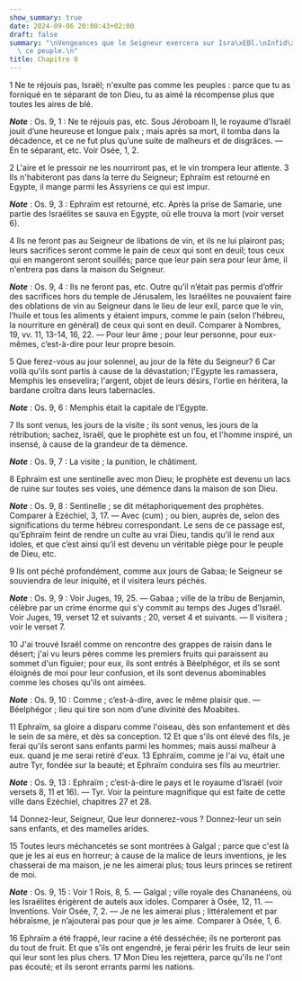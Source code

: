 ```yaml
---
show_summary: true
date: 2024-09-06 20:00:43+02:00
draft: false
summary: "\nVengeances que le Seigneur exercera sur Isra\xEBl.\nInfid\xE9lit\xE9 de\
  \ ce peuple.\n"
title: Chapitre 9
---
```





1 Ne te réjouis pas, Israël; n'exulte pas comme les peuples : parce que tu as forniqué en te séparant de ton Dieu, tu as aimé la récompense plus que toutes les aires de blé.

***Note*** :  Os. 9, 1 : Ne te réjouis pas, etc. Sous Jéroboam II, le royaume d’Israël jouit d’une heureuse et longue paix ; mais après sa mort, il tomba dans la décadence, et ce ne fut plus qu’une suite de malheurs et de disgrâces. ― En te séparant, etc. Voir Osée, 1, 2.


2 L'aire et le pressoir ne les nourriront pas, et le vin trompera leur attente. 3 Ils n'habiteront pas dans la terre du Seigneur; Ephraïm est retourné en Egypte, il mange parmi les Assyriens ce qui est impur.

***Note*** :  Os. 9, 3 : Ephraïm est retourné, etc. Après la prise de Samarie, une partie des Israélites se sauva en Egypte, où elle trouva la mort (voir verset 6).


4 Ils ne feront pas au Seigneur de libations de vin, et ils ne lui plairont pas; leurs sacrifices seront comme le pain de ceux qui sont en deuil; tous ceux qui en mangeront seront souillés; parce que leur pain sera pour leur âme, il n'entrera pas dans la maison du Seigneur.

***Note*** :  Os. 9, 4 : Ils ne feront pas, etc. Outre qu’il n’était pas permis d’offrir des sacrifices hors du temple de Jérusalem, les Israélites ne pouvaient faire des oblations de vin au Seigneur dans le lieu de leur exil, parce que le vin, l’huile et tous les aliments y étaient impurs, comme le pain (selon l’hébreu, la nourriture en général) de ceux qui sont en deuil. Comparer à Nombres, 19, vv. 11, 13-14, 16, 22. ― Pour leur âme ; pour leur personne, pour eux-mêmes, c’est-à-dire pour leur propre besoin.


5 Que ferez-vous au jour solennel, au jour de la fête du Seigneur? 6 Car voilà qu'ils sont partis à cause de la dévastation; l'Egypte les ramassera, Memphis les ensevelira; l'argent, objet de leurs désirs, l'ortie en héritera, la bardane croîtra dans leurs tabernacles.

***Note*** :  Os. 9, 6 : Memphis était la capitale de l’Egypte.


7 Ils sont venus, les jours de la visite ; ils sont venus, les jours de la rétribution; sachez, Israël, que le prophète est un fou, et l'homme inspiré, un insensé, à cause de la grandeur de ta démence.

***Note*** :  Os. 9, 7 : La visite ; la punition, le châtiment.


8 Ephraïm est une sentinelle avec mon Dieu; le prophète est devenu un lacs de ruine sur toutes ses voies, une démence dans la maison de son Dieu.

***Note*** :  Os. 9, 8 : Sentinelle ; se dit métaphoriquement des prophètes. Comparer à Ezéchiel, 3, 17. ― Avec (cum) ; ou bien, auprès de, selon des significations du terme hébreu correspondant. Le sens de ce passage est, qu’Ephraïm feint de rendre un culte au vrai Dieu, tandis qu’il le rend aux idoles, et que c’est ainsi qu’il est devenu un véritable piège pour le peuple de Dieu, etc.

9 Ils ont péché profondément, comme aux jours de Gabaa; le Seigneur se souviendra de leur iniquité, et il visitera leurs péchés.

***Note*** :  Os. 9, 9 : Voir Juges, 19, 25. ― Gabaa ; ville de la tribu de Benjamin, célèbre par un crime énorme qui s’y commit au temps des Juges d’Israël. Voir Juges, 19, verset 12 et suivants ; 20, verset 4 et suivants. ― Il visitera ; voir le verset 7.


10 J'ai trouvé Israël comme on rencontre des grappes de raisin dans le désert; j'ai vu leurs pères comme les premiers fruits qui paraissent au sommet d'un figuier; pour eux, ils sont entrés à Béelphégor, et ils se sont éloignés de moi pour leur confusion, et ils sont devenus abominables comme les choses qu'ils ont aimées.

***Note*** :  Os. 9, 10 : Comme ; c’est-à-dire, avec le même plaisir que. ― Béelphégor ; lieu qui tire son nom d’une divinité des Moabites.


11 Ephraïm, sa gloire a disparu comme l'oiseau, dès son enfantement et dès le sein de sa mère, et dès sa conception. 12 Et que s'ils ont élevé des fils, je ferai qu'ils seront sans enfants parmi les hommes; mais aussi malheur à eux. quand je me serai retiré d'eux. 13 Ephraïm, comme je l'ai vu, était une autre Tyr, fondée sur la beauté; et Ephraïm conduira ses fils au meurtrier.

***Note*** :  Os. 9, 13 : Ephraïm ; c’est-à-dire le pays et le royaume d’Israël (voir versets 8, 11 et 16). ― Tyr. Voir la peinture magnifique qui est faite de cette ville dans Ezéchiel, chapitres 27 et 28.

14 Donnez-leur, Seigneur, Que leur donnerez-vous ? Donnez-leur un sein sans enfants, et des mamelles arides.


15 Toutes leurs méchancetés se sont montrées à Galgal ; parce que c'est là que je les ai eus en horreur; à cause de la malice de leurs inventions, je les chasserai de ma maison, je ne les aimerai plus; tous leurs princes se retirent de moi.

***Note*** :  Os. 9, 15 : Voir 1 Rois, 8, 5. ― Galgal ; ville royale des Chananéens, où les Israélites érigèrent de autels aux idoles. Comparer à Osée, 12, 11. ― Inventions. Voir Osée, 7, 2. ― Je ne les aimerai plus ; littéralement et par hébraïsme, je n’ajouterai pas pour que je les aime. Comparer à Osée, 1, 6.


16 Ephraïm a été frappé, leur racine a été desséchée; ils ne porteront pas du tout de fruit. Et que s'ils ont engendré, je ferai périr les fruits de leur sein qui leur sont les plus chers. 17 Mon Dieu les rejettera, parce qu'ils ne l'ont pas écouté; et ils seront errants parmi les nations.

